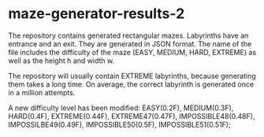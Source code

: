 # maze-generator-results-2
The repository contains generated rectangular mazes. Labyrinths have an entrance and an exit. They are generated in JSON format.
The name of the file includes the difficulty of the maze (EASY, MEDIUM, HARD, EXTREME) as well as the height h and width w.

The repository will usually contain EXTREME labyrinths, because generating them takes a long time. On average, the correct labyrinth is generated once in a million attempts.

A new difficulty level has been modified: 
    EASY(0.2F),
    MEDIUM(0.3F), HARD(0.4F),
    EXTREME(0.44F),
    EXTREME47(0.47F),
    IMPOSSIBLE48(0.48F),
    IMPOSSILBE49(0.49F),
    IMPOSSIBLE50(0.5F),
    IMPOSSIBLE51(0.51F);
